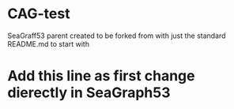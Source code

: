 # CAG-test
SeaGraff53 parent created to be forked from with just the standard README.md to start with
# Add this line as first change dierectly in SeaGraph53

